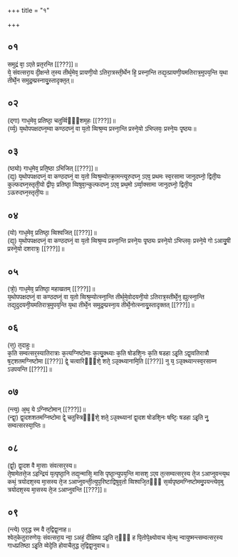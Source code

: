 +++
title = "१"

+++
## ०१
समुद्रं वा᳘ ऽएते प्रत᳘रन्ति [[???]]॥   
ये᳘ संवत्सरा᳘य दी᳘क्षन्ते त᳘स्य तीर्थ᳘मेव᳘ प्रायणी᳘यो ऽतिरा᳘त्रस्ती᳘र्थेन हि᳘ प्रस्ना᳘न्ति तद्य᳘त्प्रायणी᳘यमतिरात्र᳘मुपय᳘न्ति य᳘था तीर्थे᳘न समुद्र᳘म्प्रस्नायु᳘स्तादृक्त᳘त्॥  
## ०२
(द्गा) गाध᳘मेव᳘ प्रतिष्ठा᳘ चतुर्व्विᳫँ᳭शम᳘हः [[???]]॥  
(र्य्य᳘) य᳘थोपपक्षदघ्न᳘म्वा कण्ठदघ्नं᳘ वा य᳘तो व्विश्र᳘म्य प्रस्ना᳘न्ति प्रस्ने᳘यो ऽभिप्लवः᳘ प्रस्ने᳘यः पृ᳘ष्ठ्यः॥  
## ०३
(ष्ठ्यो) गाध᳘मेव᳘ प्रति᳘ष्ठा ऽभिजित् [[???]]॥  
(द्य᳘) य᳘थोपपक्षदघ्नं᳘ वा कण्ठदघ्नं᳘ वा य᳘तो व्विश्र᳘म्योत्क्रा᳘मन्त्यूरुदघ्न᳘ ऽएव᳘ प्रथमः स्व᳘रसामा जानुदघ्नो᳘ द्विती᳘यः कुल्फदघ्न᳘स्तृती᳘यो द्वीपः᳘ प्रतिष्ठा᳘ व्विषुवा᳘न्कुल्फदघ्न᳘ ऽएव᳘ प्रथ᳘मो ऽर्व्वा᳘क्सामा जानुदघ्नो᳘ द्विती᳘य ऽऊरुदघ्न᳘स्तृती᳘यः॥  
## ०४
(यो) गाध᳘मेव᳘ प्रतिष्ठा᳘ व्विश्वजित् [[???]]॥  
(द्य᳘) य᳘थोपपक्षदघ्नं᳘ वा कण्ठदघ्नं᳘ वा य᳘तो व्विश्र᳘म्य प्रस्ना᳘न्ति प्रस्ने᳘यः पृ᳘ष्ठ्यः प्रस्ने᳘यो ऽभिप्लवः᳘ प्रस्ने᳘ये गो ऽआयु᳘षी प्रस्ने᳘यो दशरात्रः᳘ [[???]]॥  
## ०५
(त्रो᳘) गाध᳘मेव᳘ प्रतिष्ठा᳘ महाव्व्रतम् [[???]]॥  
य᳘थोपपक्षदघ्नं᳘ वा कण्ठदघ्नं᳘ वा य᳘तो व्विश्र᳘म्योत्स्ना᳘न्ति तीर्थ᳘मे᳘वोदयनी᳘यो ऽतिरात्र᳘स्तीर्थे᳘न᳘ ह्युत्स्ना᳘न्ति तद्य᳘दुदयनी᳘यमतिरात्र᳘मुपय᳘न्ति य᳘था तीर्थे᳘न समुद्र᳘म्प्रस्ना᳘य तीर्थे᳘नोत्स्नायु᳘स्तादृक्तत् [[???]]॥  
## ०६
(त्त᳘) त᳘दाहुः॥  
क᳘ति सम्वत्सर᳘स्यातिरात्राः क᳘त्यग्निष्टोमाः क᳘त्यु᳘क्थ्याः क᳘ति षोडशि᳘नः क᳘ति षडहा ऽइ᳘ति ऽद्वा᳘वतिरात्रौ ष᳘ट्शतमग्निष्टोमा [[???]] द्वे᳘ चत्वारिᳫँ᳭शे᳘ शते᳘ ऽउ᳘क्थ्यानामि᳘ति [[???]] नु य᳘ ऽउ᳘क्थ्यान्त्स्व᳘रसाम्न ऽउपयन्ति [[???]]॥  
## ०७
(न्त्य᳘) अ᳘थ᳘ ये ऽग्निष्टोमान् [[???]]॥  
(न्द्वा᳘) द्वा᳘दशशतमग्निष्टोमा द्वे᳘ चतुस्त्रिᳫँ᳭शे᳘ शते᳘ ऽउ᳘क्थ्यानां द्वा᳘दश षोडशि᳘नः षष्टिः᳘ षडहा ऽइ᳘ति नु᳘ सम्वत्सरस्या᳘प्तिः॥  
## ०८
(र्द्वा᳘) द्वा᳘दश वै मा᳘साः संवत्सर᳘स्य॥  
ते᳘षामेतत्ते᳘ज ऽइन्द्रियं य᳘त्पृष्ठा᳘नि तद्य᳘न्मासि᳘ मासि पृष्ठा᳘न्युपय᳘न्ति मासश᳘ ऽएव त᳘त्सम्वत्सर᳘स्य ते᳘ज ऽआप्नुवन्त्य᳘थ कथं᳘ त्रयोदश᳘स्य मा᳘सस्य ते᳘ज ऽआप्नुवन्ती᳘त्युप᳘रिष्टाद्विषुव᳘तो व्विश्वजि᳘तᳫँ᳭ स᳘र्व्वपृष्ठमग्निष्टोममु᳘पयन्त्येव᳘मु त्रयोदश᳘स्य मा᳘सस्य ते᳘ज ऽआप्नुवन्ति [[???]]॥  
## ०९
(न्त्ये) एत᳘द्ध स्म वै त᳘द्विद्वा᳘नाह॥  
श्वेत᳘केतुरारुणेयः᳘ संवत्सरा᳘य न्वा᳘ ऽअहं᳘ दीक्षिष्य ऽइ᳘ति त᳘ᳫँ᳘ ह पि᳘तोपे᳘क्ष्योवाच व्वे᳘त्थ᳘ न्वायुष्मन्त्सम्वत्सर᳘स्य गाधप्रतिष्ठा ऽइ᳘ति व्वेदे᳘ति होवाचैत᳘द्ध त᳘द्विद्वा᳘नुवाच॥
